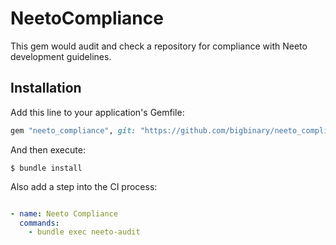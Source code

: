 # NeetoCompliance

This gem would audit and check a repository for compliance with Neeto development guidelines. 

## Installation

Add this line to your application's Gemfile:

```ruby
gem "neeto_compliance", git: "https://github.com/bigbinary/neeto_compliance"
```

And then execute:

    $ bundle install

Also add a step into the CI process:

```yaml

- name: Neeto Compliance
  commands:
    - bundle exec neeto-audit
```

